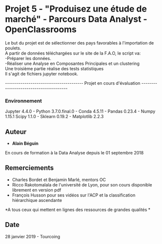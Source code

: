 # Projet 5 - "Produisez une étude de marché" - Parcours Data Analyst - OpenClassrooms

Le but du projet est de sélectionner des pays favorables à l'importation de poulets.  
A partir de données téléchargées sur le site de la F.A.O, le script va:  
-Préparer les données.  
-Réaliser une Analyse en Composantes Principales et un clustering  
Une troisième partie réalise des tests statistiques  
Il s'agit de fichiers jupyter notebook.
  
  ---------------------------------------- Projet en cours d'évaluation ----------------------------------------

### Environnement

Jupyter 4.4.0 - Python 3.7.0.final.0 - Conda 4.5.11 - Pandas 0.23.4 - Numpy 1.15.1
Scipy 1.1.0 - Sklearn 0.19.2 - Matplotlib 2.2.3


## Auteur

* **Alain Béguin**

En cours de formation à la Data Analyse depuis le 01 septembre 2018

## Remerciements

* Charles Bordet et Benjamin Marlé, mentors OC
* Ricco Rakotomalala de l'université de Lyon, pour son cours disponible librement en version pdf 
* François Husson pour ses vidéos sur l'ACP et la classification hiérarchique ascendante

*A tous ceux qui mettent en lignes des ressources de grandes qualités *

## Date

28 janvier 2019 - Tourcoing
